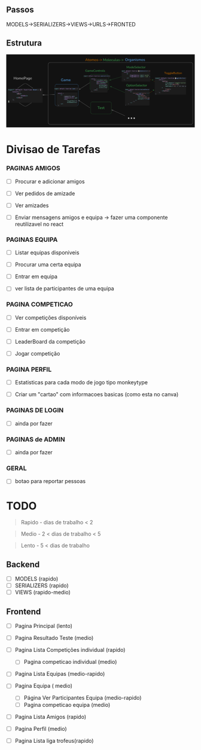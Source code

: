 ## Passos
MODELS->SERIALIZERS->VIEWS->URLS->FRONTED

## Estrutura

<img src="./nogs/nogs-frontend/helperpics/structure.png"/>

# Divisao de Tarefas

### PAGINAS AMIGOS
- [ ] Procurar e adicionar amigos

- [ ] Ver pedidos de amizade

- [ ] Ver amizades

- [ ] Enviar mensagens amigos e equipa  -> fazer uma componente reutilizavel no react

### PAGINAS EQUIPA
- [ ] Listar equipas disponiveis

- [ ] Procurar uma certa equipa

- [ ] Entrar em equipa

- [ ] ver lista de participantes de uma equipa


### PAGINA COMPETICAO

- [ ] Ver competições disponíveis

- [ ] Entrar em competição

- [ ] LeaderBoard da competição

- [ ] Jogar competição

### PAGINA PERFIL

- [ ] Estatisticas para cada modo de jogo tipo monkeytype

- [ ] Criar um "cartao" com informacoes basicas (como esta no canva)


### PAGINAS DE LOGIN

- [ ] ainda por fazer

### PAGINAS de ADMIN

- [ ] ainda por fazer

### GERAL

- [ ] botao para reportar pessoas


# TODO
> Rapido - dias de trabalho < 2

> Medio -  2 < dias de trabalho < 5

> Lento - 5 < dias de trabalho

## Backend
- [ ] MODELS (rapido)
- [ ] SERIALIZERS (rapido)
- [ ] VIEWS (rapido-medio)

## Frontend
- [ ] Pagina Principal (lento)

- [ ] Pagina Resultado Teste (medio)

- [ ] Pagina Lista Competições individual (rapido)
  - [ ] Pagina competicao individual  (medio)

- [ ] Pagina Lista Equipas (medio-rapido)

- [ ] Pagina Equipa ( medio)
  - [ ] Página Ver Participantes Equipa (medio-rapido)
  - [ ] Pagina competicao equipa (medio)

- [ ] Pagina Lista Amigos (rapido)

- [ ] Pagina Perfil (medio)

- [ ] Pagina Lista liga trofeus(rapido)

